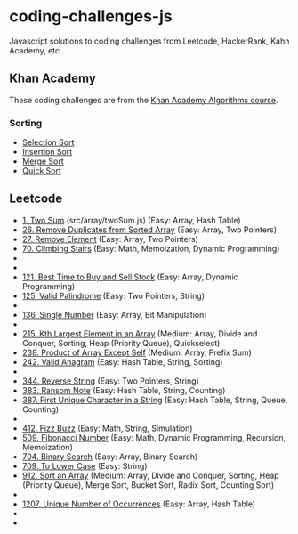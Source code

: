 # coding-challenges-js
Javascript solutions to coding challenges from Leetcode, HackerRank, Kahn Academy, etc...

## Khan Academy
These coding challenges are from the [Khan Academy Algorithms course](https://www.khanacademy.org/computing/computer-science/algorithms).
### Sorting
* [Selection Sort](src/sort/selectionSort.js)
* [Insertion Sort](src/sort/insertionSort.js)
* [Merge Sort](src/sort/mergeSort.js)
* [Quick Sort](src/sort/quicksort.js)

## Leetcode

* [1. Two Sum](src/array/twoSum.js) (src/array/twoSum.js) (Easy: Array, Hash Table)
* [26. Remove Duplicates from Sorted Array]() (Easy: Array, Two Pointers)
* [27. Remove Element]() (Easy: Array, Two Pointers)
* [70. Climbing Stairs](src/math/climbStairs.js) (Easy: Math, Memoization, Dynamic Programming)
* []()
* []()
* [121. Best Time to Buy and Sell Stock](src/array/maxProfit.js) (Easy: Array, Dynamic Programming)
* [125. Valid Palindrome]() (Easy: Two Pointers, String)
* []()
* [136. Single Number](src/array/singleNumber.js) (Easy: Array, Bit Manipulation)
* []()
* [215. Kth Largest Element in an Array]() (Medium: Array, Divide and Conquer, Sorting, Heap (Priority Queue), Quickselect)
* [238. Product of Array Except Self]() (Medium: Array, Prefix Sum)
* [242. Valid Anagram](src/string/isAnagram.js) (Easy: Hash Table, String, Sorting)
* []()
* [344. Reverse String]() (Easy: Two Pointers, String)
* [383. Ransom Note](src/string/canConstruct.js) (Easy: Hash Table, String, Counting)
* [387. First Unique Character in a String](src/string/firstUniqChar.js) (Easy: Hash Table, String, Queue, Counting)
* []()
* [412. Fizz Buzz](src/math/fizzbuzz.js) (Easy: Math, String, Simulation)
* [509. Fibonacci Number]() (Easy: Math, Dynamic Programming, Recursion, Memoization)
* [704. Binary Search](src/search/binarySearch.js) (Easy: Array, Binary Search)
* [709. To Lower Case]() (Easy: String)
* [912. Sort an Array]() (Medium: Array, Divide and Conquer, Sorting, Heap (Priority Queue), Merge Sort, Bucket Sort, Radix Sort, Counting Sort)
* []()
* [1207. Unique Number of Occurrences]() (Easy: Array, Hash Table)
* []()
* []()
